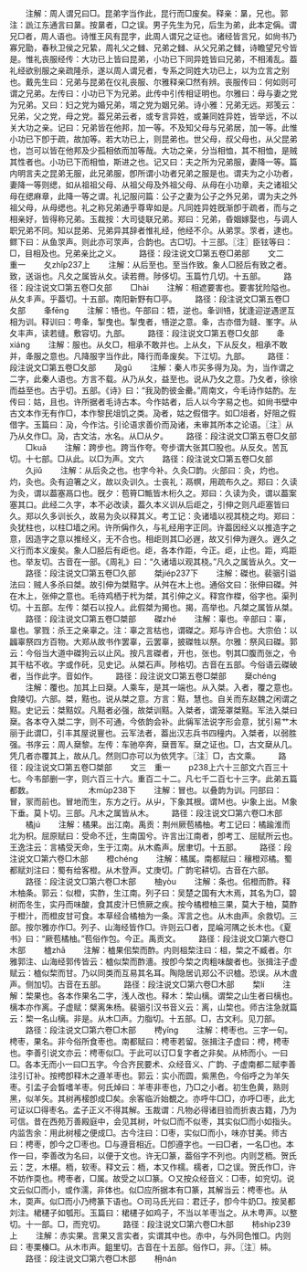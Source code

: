 <!-- { "loadSidebar": true } -->
　　注解：周人谓兄曰□。昆弟字当作此，昆行而□废矣。释亲：晜，兄也。郭注：詤江东通言曰晜。按晜者，□之误。男子先生为兄，后生为弟，此本定偁。谓兄□者，周人语也。诗惟王风有昆字，此周人谓兄之证也。诸经皆言兄，如尙书乃寡兄勖，春秋卫侯之兄絷，周礼父之雠、兄弟之雠、从父兄弟之雠，诗瞻望兄兮皆是。惟礼丧服经传：大功已上皆曰昆弟，小功已下同异姓皆曰兄弟，不相淆乱。葢礼经欲别服之亲疏隆杀，遂以周人谓兄者，专系之同姓大功已上，以为立言之别也。戴先生曰：兄弟与昆弟在仪礼丧服、尔雅释亲□然有辨。丧服传曰：何如则可谓之兄弟。左传曰：小功已下为兄弟。此传中引传相证明也。尔雅曰：母与妻之党为兄弟。又曰：妇之党为婚兄弟，壻之党为姻兄弟。诗小雅：兄弟无远。郑笺云：兄弟，父之党，母之党。葢兄弟云者，或专言异姓，或兼同姓异姓，皆举远，不以关大功之亲。记曰：兄弟皆在他邦，加一等。不及知父母与兄弟居，加一等。此惟小功已下卽于疏，故加等。若大功已上，则昆弟也。世父母，叔父母也，从父昆弟也，岂可以皆在他邦及少孤相依而加等哉。大功之亲，分当相恤，其不相恤，是贼其性者也。小功已下而相恤，斯进之也。记又曰：夫之所为兄弟服，妻降一等。篇内明言夫之昆弟无服，此兄弟服，卽所谓小功者兄弟之服是也。谓夫为之小功者，妻降一等则缌，如从祖祖父母、从祖父母及外祖父母、从母在小功章，夫之诸祖父母在缌麻章，此降一等之谓。礼记服问篇：公子之妻为公子之外兄弟，谓为夫之外祖父母，从母缌也。礼之称兄弟通乎尊卑如是。凡同姓异姓旣渐卽于疏者，而与之相亲好，皆得称兄弟。玉裁按：大司徒联兄弟。郑曰：兄弟，昏姻嫁娶也，与调人职兄弟不同。知以昆弟、兄弟异其辞者惟礼经，他经不尒。从弟眔。眔者，逮也。鳏下曰：从鱼眔声。则此亦可眔声，合韵也。古□切。十三部。〖注〗臣铉等曰：□，目相及也。兄弟亲比之义。
　　路径：段注说文□第五卷□弟部
　　文二　重一
　　夂zhǐp237上
　　注解：从后至也。至当作致。象人□胫后有致之者。致，送诣也。凡夂之属皆从夂。读若黹。陟侈切。玉篇竹几切。十五部。
　　路径：段注说文□第五卷□夂部
　　□hài
　　注解：相遮要害也。要害犹险隘也。从夂丯声。乎葢切。十五部。南阳新野有□亭。
　　路径：段注说文□第五卷□夂部
　　夆fēnɡ
　　注解：啎也。午部曰：牾，逆也。夆训啎，犹逢迎逆遇遻互相为训。释训曰：甹夆，掣曳也。掣曳者，啎逆之意。夆，古亦借为鏠、峯字。从夂丰声，读若缝。敷容切。九部。
　　路径：段注说文□第五卷□夂部
　　夅xiánɡ
　　注解：服也。从夂□，相承不敢并也。上从夂，下从反夂，相承不敢并，夅服之意也。凡降服字当作此，降行而夅废矣。下江切。九部。
　　路径：段注说文□第五卷□夂部
　　夃ɡǔ
　　注解：秦人市买多得为夃。为，当作谓之二字，此秦人语也。方言不载。从乃从夂，益至也。说从乃夂之意。乃夂者，徐徐而益至也。古乎切。五部。《诗》曰：“我夃酌彼金罍。”周南文，今毛诗作姑酌。左传曰：姑，且也。许所据者毛诗古本。今作姑者，后人以今字易之也。如尙书壁中古文本作无有作□，本作黎民俎饥之类。夃者，姑之假借字。如□俎者，好阻之假借字。玉篇曰：夃，今作沽。引论语求善价而夃诸，未审其所本之论语。〖注〗从乃从夂作□。夃，古文沽，水名。从□从夕。
　　路径：段注说文□第五卷□夂部
　　□kuǎ
　　注解：跨步也。跨当作夸。夸步谓大张其□股也。从反夂。苦瓦切。十七部。□从此。以□为声。文六
　　路径：段注说文□第五卷□夂部
　　久jiǔ
　　注解：从后灸之也。也字今补。久灸□韵。火部曰：灸，灼也。灼，灸也。灸有迫箸之义，故以灸训久。士丧礼：鬲幎，用疏布久之。郑曰：久读为灸，谓以葢塞鬲口也。旣夕：苞筲□甒皆木桁久之。郑曰：久读为灸，谓以葢案塞其口。此经二久字，本不必改读，葢久本义训从后歫之，引伸之则凡歫塞皆曰久。郑以久多训长久，故易为灸以释其义。考工记：灸诸墙以视其桡之均。郑曰：灸犹柱也，以柱□墙之闲。许所偁作久，与礼经用字正同。许葢因经义以推造字之意，因造字之意以推经义，无不合也。相歫则其□必遟，故又引伸为遟久。遟久之义行而本义废矣。象人□胫后有歫也。歫，各本作距，今正。歫，止也。距，鸡距也。举友切。古音在一部。《周礼》曰：“久诸墙以观其桡。”凡久之属皆从久。文一
　　路径：段注说文□第五卷□久部
　　桀jiép237下
　　注解：磔也。裴骃引谥法曰：贼人多杀曰桀。故引伸为桀黠字。从舛在木上也。通俗文曰：张伸曰磔。舛在木上，张伸之意也。毛待鸡栖于杙为桀，其引伸之义。释宫作榤，俗字也。渠列切。十五部。左传：桀石以投人。此假桀为揭也。揭，高举也。凡桀之属皆从桀。
　　路径：段注说文□第五卷□桀部
　　磔zhé
　　注解：辜也。辛部曰：辜，辠也。掌戮：杀王之亲辜之。注：辜之言枯也，谓磔之。郑与许合也。大宗伯：以疈辜祭四方百物。大郑从故书作罢辜，云罢辜，披磔牲以祭。尔雅：祭风曰磔。郭云：今俗当大道中磔狗云以止风。按凡言磔者，开也，张也。刳其□腹而张之，令其干枯不收。字或作矺，见史记。从桀石声。陟格切。古音在五部。今俗语云磔破者，当作此字。音如作。
　　路径：段注说文□第五卷□桀部
　　椉chénɡ
　　注解：覆也。加其上曰椉。人乘车，是其一端也。从入桀。入者，覆之意也。食陵切。六部。桀，黠也。说从桀之意。方言：黠，慧也。自关而东赵魏之闲谓之黠。史记云：桀黠奴。凡黠者必强，故桀训黠。入桀者，谓笼罩桀黠。军法入桀曰椉。各本夺入桀二字，则不可通，今依韵会补。此偁军法说字形会意，犹引易艹木丽于此谓□，引丰其屋说寷也。云军法者，葢出汉志兵书四穜内。入桀者，以弱胜强。书序云：周人椉黎。左传：车驰卒奔，椉晋军。椉之证也。□，古文椉从几。凭几者亦覆其上，故从几。然则□亦可以为依凭字。〖注〗□，古文乘。
　　路径：段注说文□第五卷□桀部
　　文三　重一
　　p238上六十三部文六百三十七。今韦部删一字，则六百三十六。重百二十二。凡七千二百七十三字。此弟五篇都数。
　　
　　
　　木mùp238下
　　注解：冒也。以叠韵为训。冃部曰：冒，冡而前也。冒地而生，东方之行。从屮，下象其根。谓Ｍ也。屮象上出。Ｍ象下垂。莫卜切。三部。凡木之属皆从木。
　　路径：段注说文□第六卷□木部
　　橘jú
　　注解：橘果。出江南。禹贡：荆州厥苞橘柚。考工记曰：橘踰淮而北为枳。屈原赋曰：受命不迁，生南国兮。许言出江南者，卽考工、屈赋所云也。王逸注云：言橘受天命，生于江南。从木矞声。居聿切。十五部。
　　路径：段注说文□第六卷□木部
　　橙chénɡ
　　注解：橘属。南都赋曰：穰橙邓橘。蜀都赋刘注曰：蜀有给客橙。从木登声。丈庚切。广韵宅耕切。古音在六部。
　　路径：段注说文□第六卷□木部
　　柚yòu
　　注解：条也。佀橙而酢。释木柚条。郭云：似橙，实酢，生江南。列子曰：吴楚之国有大木焉，其名为□，碧树而冬生，实丹而味酸，食其皮汁巳愤厥之疾。按今橘橙柚三果，莫大于柚，莫酢于橙汁，而橙皮甘可食。本草经合橘柚为一条。浑言之也。从木由声。余救切。三部。按尔雅亦作□。列子、山海经皆作□。许则云□者，昆崘河隅之长木也。《夏书》曰：“厥苞橘柚。”苞俗作包。今正。禹贡文。
　　路径：段注说文□第六卷□木部
　　樝zhā
　　注解：樝果佀棃而酢。内则柤棃注曰：柤，棃之不臧者。尔雅郭注、山海经郭传皆云：樝似棃而酢濇。按卽今棃之肉粗味酸者也。张揖注子虚赋云：樝似棃而甘。乃以同类而互易其名耳。陶隐居讥郑公不识樝。恐误。从木虘声。侧加切。古音在五部。
　　路径：段注说文□第六卷□木部
　　棃lí
　　注解：棃果也。各本作果名二字，浅人改也。释木：棃山樆。谓棃之山生者曰樆也。樆本亦作离。子虚赋：檗离朱杨。裴骃引汉书音义云：离，山棃也。师古注急就篇云：棃一名山樆。非是。从木□声。力脂切。十五部。□，古文利。见刀部。
　　路径：段注说文□第六卷□木部
　　梬yǐnɡ
　　注解：梬枣也。三字一句。梬枣，果名。非今俗所食枣也。南都赋曰：梬枣若留。张揖注子虚曰：梬，梬枣也。李善引说文亦云：梬枣似□。于此可以订□复字者之非矣。从杮而小。一曰□。各本无而小一曰□五字。今合齐民要术、众经音义、广韵、子虚南都二赋李善注引订补。按梬卽释木之遵羊枣也。郭云：实小而圆，紫黑色，今俗呼之为羊矢枣。引孟子会晳嗜羊枣。何氏焯曰：羊枣非枣也，乃□之小者。初生色黄，熟则黑，似羊矢。其树再椄卽成□矣。余客临沂始覩之。亦呼牛□□，亦呼□枣，此尢可证以□得枣名。孟子正义不得其解。玉裁谓：凡物必得诸目验而折衷古籍，乃为可信。昔在西苑万善殿庭中，会见其树，叶似□而不似枣，其实似□而小如指头。内监吿余：用此树椄之便成□。古今注曰：□枣，实似□而小，味亦甘美。师古曰：梬枣，卽今之□枣也。□与遵音相近。□卽遵字也。一曰□者，一名□也。本作一曰，李善改为名曰，以便于文也。许无□篆，葢俗字不列也。内则芝栭。贺氏云：芝，木椹。栭，软枣。释文云：栭，本又作檽。檽者，□之误。贺氏作□，许不妨作耎也。梬枣者，□属。故受之以□篆。○又按众经音义：□枣，如兖切。说文云似□而小，或作濡，非体也。似□应所据本有□篆，其解当云：梬枣也。从木，耎声。似□而小乃梬篆下语也。○司马氏光曰：君迁子，卽今牛奶□。按吴都刘注。桾櫏子如瓠形。玉篇曰：桾櫏子如鸡子，不当以羊枣当之。从木甹声。以整切。十一部。□，而兖切。
　　路径：段注说文□第六卷□木部
　　柿shìp239上
　　注解：赤实果。言果又言实者，实谓其中也。赤中，与外同色惟□。内则曰：枣栗榛□。从木市声。鉏里切。古音在十五部。俗作□，非。〖注〗枾。
　　路径：段注说文□第六卷□木部
　　枏nán
